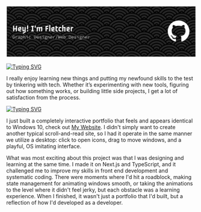 ![Header](./github-header-banner.png)

[![Typing SVG](https://readme-typing-svg.demolab.com?font=Google+Sans+Code&size=33&pause=1000&color=F7F7F7&repeat=false&width=435&lines=About+me)](https://git.io/typing-svg)

I really enjoy learning new things and putting my newfound skills to the test by tinkering with tech. Whether it’s experimenting with new tools, figuring out how something works, or building little side projects, I get a lot of satisfaction from the process.



[![Typing SVG](https://readme-typing-svg.demolab.com?font=Google+Sans+Code&size=33&pause=1000&color=F7F7F7&repeat=false&width=435&lines=Recent+projects+)](https://git.io/typing-svg)

I just built a completely interactive portfolio that feels and appears identical to Windows 10, check out <a href="https://fletcherholt.xyz" target="_blank" rel="noopener noreferrer">My Website</a>. I didn't simply want to create another typical scroll-and-read site, so I had it operate in the same manner we utilize a desktop: click to open icons, drag to move windows, and a playful, OS imitating interface.

What was most exciting about this project was that I was designing and learning at the same time. I made it on Next.js and TypeScript, and it challenged me to improve my skills in front end development and systematic coding. There were moments where I'd hit a roadblock, making state management for animating windows smooth, or taking the animations to the level where it didn't feel jerky, but each obstacle was a learning experience. When I finished, it wasn't just a portfolio that I'd built, but a reflection of how I'd developed as a developer.
